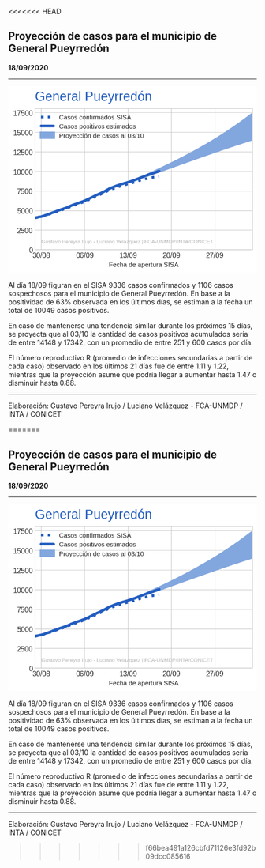 <<<<<<< HEAD
## Proyección de casos para el municipio de General Pueyrredón

**18/09/2020**

---
![](proyección_general_pueyrredón.png?raw=true)

Al día 18/09 figuran en el SISA 9336 casos confirmados y 1106 casos sospechosos para el municipio de General Pueyrredón. En base a la positividad de 63% observada en los últimos días, se estiman a la fecha un total de 10049 casos positivos.

En caso de mantenerse una tendencia similar durante los próximos 15 días, se proyecta que al 03/10 la cantidad de casos positivos acumulados sería de entre 14148 y 17342, con un promedio de entre 251 y 600 casos por día.

El número reproductivo R (promedio de infecciones secundarias a partir de cada caso) observado en los últimos 21 días fue de entre 1.11 y 1.22, mientras que la proyección asume que podría llegar a aumentar hasta 1.47 o disminuir hasta 0.88. 

---

Elaboración: Gustavo Pereyra Irujo / Luciano Velázquez - FCA-UNMDP / INTA / CONICET

=======
## Proyección de casos para el municipio de General Pueyrredón

**18/09/2020**

---
![](proyección_general_pueyrredón.png?raw=true)

Al día 18/09 figuran en el SISA 9336 casos confirmados y 1106 casos sospechosos para el municipio de General Pueyrredón. En base a la positividad de 63% observada en los últimos días, se estiman a la fecha un total de 10049 casos positivos.

En caso de mantenerse una tendencia similar durante los próximos 15 días, se proyecta que al 03/10 la cantidad de casos positivos acumulados sería de entre 14148 y 17342, con un promedio de entre 251 y 600 casos por día.

El número reproductivo R (promedio de infecciones secundarias a partir de cada caso) observado en los últimos 21 días fue de entre 1.11 y 1.22, mientras que la proyección asume que podría llegar a aumentar hasta 1.47 o disminuir hasta 0.88. 

---

Elaboración: Gustavo Pereyra Irujo / Luciano Velázquez - FCA-UNMDP / INTA / CONICET

>>>>>>> f66bea491a126cbfd71126e3fd92b09dcc085616
